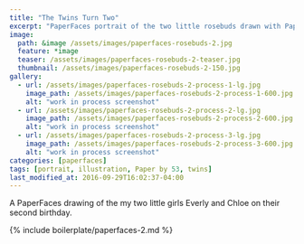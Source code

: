 ```yaml
---
title: "The Twins Turn Two"
excerpt: "PaperFaces portrait of the two little rosebuds drawn with Paper by 53 on an iPad."
image: 
  path: &image /assets/images/paperfaces-rosebuds-2.jpg 
  feature: *image
  teaser: /assets/images/paperfaces-rosebuds-2-teaser.jpg
  thumbnail: /assets/images/paperfaces-rosebuds-2-150.jpg
gallery:
  - url: /assets/images/paperfaces-rosebuds-2-process-1-lg.jpg
    image_path: /assets/images/paperfaces-rosebuds-2-process-1-600.jpg
    alt: "work in process screenshot"
  - url: /assets/images/paperfaces-rosebuds-2-process-2-lg.jpg
    image_path: /assets/images/paperfaces-rosebuds-2-process-2-600.jpg
    alt: "work in process screenshot"
  - url: /assets/images/paperfaces-rosebuds-2-process-3-lg.jpg
    image_path: /assets/images/paperfaces-rosebuds-2-process-3-600.jpg
    alt: "work in process screenshot"
categories: [paperfaces]
tags: [portrait, illustration, Paper by 53, twins]
last_modified_at: 2016-09-29T16:02:37-04:00
---
```


A PaperFaces drawing of the my two little girls Everly and Chloe on their second birthday.

{% include boilerplate/paperfaces-2.md %}
